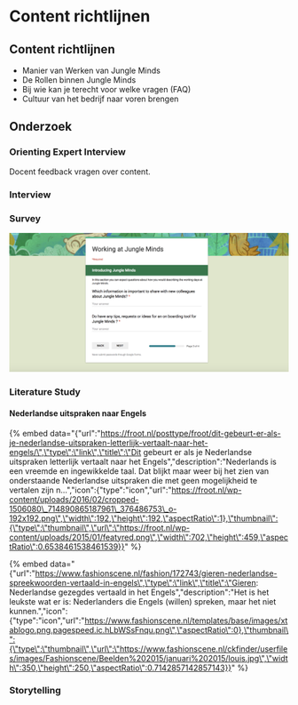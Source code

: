# Content richtlijnen

## Content richtlijnen

* Manier van Werken van Jungle Minds
* De Rollen binnen Jungle Minds
* Bij wie kan je terecht voor welke vragen \(FAQ\)
* Cultuur van het bedrijf naar voren brengen

## Onderzoek

### Orienting Expert Interview 

Docent feedback vragen over content.

### Interview

### Survey

![](../.gitbook/assets/screen-shot-2018-04-02-at-19.42.19%20%281%29.png)

### Literature Study

#### Nederlandse uitspraken naar Engels

{% embed data="{\"url\":\"https://froot.nl/posttype/froot/dit-gebeurt-er-als-je-nederlandse-uitspraken-letterlijk-vertaalt-naar-het-engels/\",\"type\":\"link\",\"title\":\"Dit gebeurt er als je Nederlandse uitspraken letterlijk vertaalt naar het Engels\",\"description\":\"Nederlands is een vreemde en ingewikkelde taal. Dat blijkt maar weer bij het zien van onderstaande Nederlandse uitspraken die met geen mogelijkheid te vertalen zijn n...\",\"icon\":{\"type\":\"icon\",\"url\":\"https://froot.nl/wp-content/uploads/2016/02/cropped-1506080\_714890865187961\_376486753\_o-192x192.png\",\"width\":192,\"height\":192,\"aspectRatio\":1},\"thumbnail\":{\"type\":\"thumbnail\",\"url\":\"https://froot.nl/wp-content/uploads/2015/01/featyred.png\",\"width\":702,\"height\":459,\"aspectRatio\":0.6538461538461539}}" %}

{% embed data="{\"url\":\"https://www.fashionscene.nl/fashion/172743/gieren-nederlandse-spreekwoorden-vertaald-in-engels\",\"type\":\"link\",\"title\":\"Gieren: Nederlandse gezegdes vertaald in het Engels\",\"description\":\"Het is het leukste wat er is: Nederlanders die Engels \(willen\) spreken, maar het niet kunnen.\",\"icon\":{\"type\":\"icon\",\"url\":\"https://www.fashionscene.nl/templates/base/images/xtablogo.png.pagespeed.ic.hLbWSsFnqu.png\",\"aspectRatio\":0},\"thumbnail\":{\"type\":\"thumbnail\",\"url\":\"https://www.fashionscene.nl/ckfinder/userfiles/images/Fashionscene/Beelden%202015/januari%202015/louis.jpg\",\"width\":350,\"height\":250,\"aspectRatio\":0.7142857142857143}}" %}

### Storytelling

